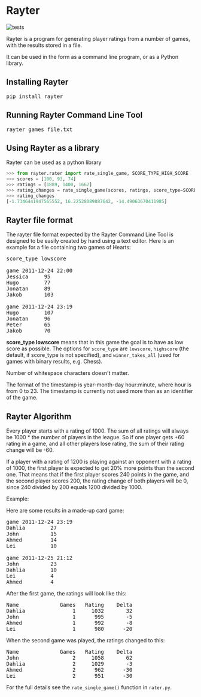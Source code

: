 # Rayter

![tests](https://github.com/peterjaric/rayter/workflows/.github/workflows/tests.yml/badge.svg)

Rayter is a program for generating player ratings from a number of games, 
with the results stored in a file. 

It can be used in the form as a command line program, or as a Python library.

## Installing Rayter

<pre>
pip install rayter
</pre>


## Running Rayter Command Line Tool

<pre>
rayter games_file.txt
</pre>


## Using Rayter as a library

Rayter can be used as a python library

```python
>>> from rayter.rater import rate_single_game, SCORE_TYPE_HIGH_SCORE
>>> scores = [100, 93, 74]
>>> ratings = [1889, 1400, 1662]
>>> rating_changes = rate_single_game(scores, ratings, score_type=SCORE_TYPE_HIGH_SCORE)
>>> rating_changes
[-1.7346441947565552, 16.22528089887642, -14.49063670411985]
```

## Rayter file format

The rayter file format expected by the Rayter Command Line Tool is designed 
to be easily created by hand using a text editor. Here is an example for a 
file containing two games of Hearts:

<pre>
score_type lowscore

game 2011-12-24 22:00
Jessica     95
Hugo        77
Jonatan     89
Jakob       103

game 2011-12-24 23:19
Hugo        107
Jonatan     96
Peter       65
Jakob       70
</pre>

**score_type lowscore** means that in this game the goal is to have as
low score as possible. The options for `score_type` are `lowscore`, 
`highscore` (the default, if score_type is not specified), and 
`winner_takes_all` (used for games with binary results, e.g. Chess).

Number of whitespace characters doesn't matter.

The format of the timestamp is year-month-day hour:minute, where hour
is from 0 to 23. The timestamp is currently not used more than as an
identifier of the game.

## Rayter Algorithm

Every player starts with a rating of 1000. The sum of all ratings will
always be 1000 * the number of players in the league. So if one player
gets +60 rating in a game, and all other players lose rating, the sum
of their rating change will be -60.

If a player with a rating of 1200 is playing against an opponent with
a rating of 1000, the first player is expected to get 20% more points
than the second one. That means that if the first player scores 240
points in the game, and the second player scores 200, the rating
change of both players will be 0, since 240 divided by 200 equals 1200
divided by 1000.

Example:

Here are some results in a made-up card game:

<pre>
game 2011-12-24 23:19
Dahlia        27
John          15
Ahmed         14
Lei           10

game 2011-12-25 21:12
John          23
Dahlia        10
Lei           4
Ahmed         4
</pre>

After the first game, the ratings will look like this:

<pre>
Name             Games   Rating    Delta
Dahlia               1     1032       32
John                 1      995       -5
Ahmed                1      992       -8
Lei                  1      980      -20
</pre>

When the second game was played, the ratings changed to this:

<pre>
Name             Games   Rating    Delta
John                 2     1058       62
Dahlia               2     1029       -3
Ahmed                2      962      -30
Lei                  2      951      -30
</pre>

For the full details see the `rate_single_game()` function in `rater.py`.
